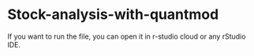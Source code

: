 # Stock-analysis-with-quantmod
If you want to run the file, you can open it in r-studio cloud or any rStudio IDE.
